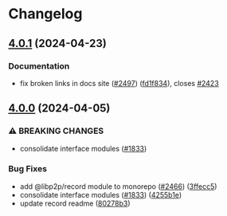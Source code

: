 # Changelog

## [4.0.1](https://github.com/libp2p/js-libp2p/compare/record-v4.0.0...record-v4.0.1) (2024-04-23)


### Documentation

* fix broken links in docs site ([#2497](https://github.com/libp2p/js-libp2p/issues/2497)) ([fd1f834](https://github.com/libp2p/js-libp2p/commit/fd1f8343db030d74cd08bca6a0cffda93532765f)), closes [#2423](https://github.com/libp2p/js-libp2p/issues/2423)

## [4.0.0](https://github.com/libp2p/js-libp2p/compare/record-v3.0.4...record-v4.0.0) (2024-04-05)


### ⚠ BREAKING CHANGES

* consolidate interface modules ([#1833](https://github.com/libp2p/js-libp2p/issues/1833))

### Bug Fixes

* add @libp2p/record module to monorepo ([#2466](https://github.com/libp2p/js-libp2p/issues/2466)) ([3ffecc5](https://github.com/libp2p/js-libp2p/commit/3ffecc5bfe806a678c1b0228ff830f1811630718))
* consolidate interface modules ([#1833](https://github.com/libp2p/js-libp2p/issues/1833)) ([4255b1e](https://github.com/libp2p/js-libp2p/commit/4255b1e2485d31e00c33efa029b6426246ea23e3))
* update record readme ([80278b3](https://github.com/libp2p/js-libp2p/commit/80278b36b0679f03dd4b206114ba1bc3275f99c1))
